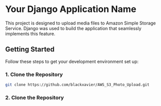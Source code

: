 # Your Django Application Name

This project is designed to upload media files to Amazon Simple Storage Service. Django was used to build the application that seamlessly implements this feature.

## Getting Started

Follow these steps to get your development environment set up:

### 1. Clone the Repository

```bash
git clone https://github.com/blackxavier/AWS_S3_Photo_Upload.git
```

### 2. Clone the Repository

```cd your-repo

```
